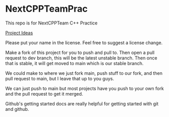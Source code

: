 # NextCPPTeamPrac
This repo is for NextCPPTeam C++ Practice

[Project Ideas](https://github.com/Beta-Cygni-A/NextCPPTeamPrac/blob/main/Project_Ideas.md)

Please put your name in the license. Feel free to suggest a license change.

Make a fork of this project for you to push and pull to. Then open a pull request to dev branch, this will be the latest unstable branch. Then once that is stable, it will get moved to main which is our stable branch. 

We could make to where we just fork main, push stuff to our fork, and then pull request to main, but I leave that up to you guys. 

We can just push to main but most projects have you push to your own fork and the pull request to get it merged. 

Github's getting started docs are really helpful for getting started with git and github.
